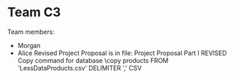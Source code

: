 # Team C3
Team members: 
* Morgan
* Alice 
Revised Project Proposal is in file: Project Proposal Part I REVISED
Copy command for database \copy products FROM 'LessDataProducts.csv' DELIMITER ',' CSV
